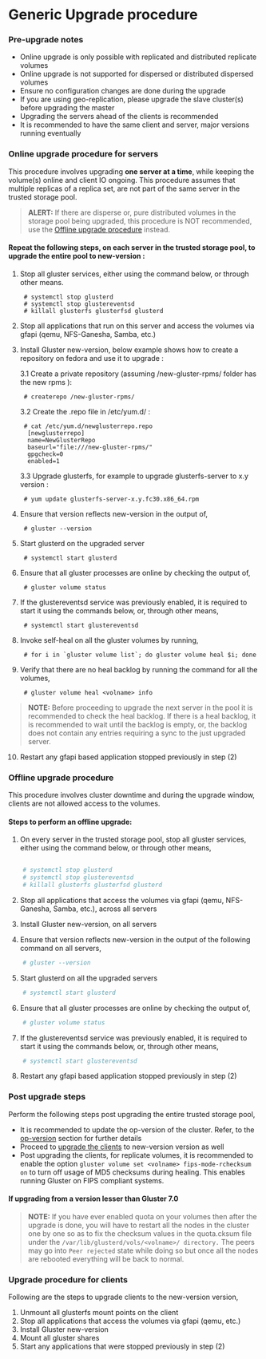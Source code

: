 # Generic Upgrade procedure


### Pre-upgrade notes
- Online upgrade is only possible with replicated and distributed replicate volumes
- Online upgrade is not supported for dispersed or distributed dispersed volumes
- Ensure no configuration changes are done during the upgrade
- If you are using geo-replication, please upgrade the slave cluster(s) before upgrading the master
- Upgrading the servers ahead of the clients is recommended
- It is recommended to have the same client and server, major versions running eventually

### Online upgrade procedure for servers
This procedure involves upgrading **one server at a time**, while keeping the volume(s) online and client IO ongoing. This procedure assumes that multiple replicas of a replica set, are not part of the same server in the trusted storage pool.

> **ALERT:** If there are disperse or, pure distributed volumes in the storage pool being upgraded, this procedure is NOT recommended, use the [Offline upgrade procedure](#offline-upgrade-procedure) instead.

#### Repeat the following steps, on each server in the trusted storage pool, to upgrade the entire pool to new-version :
1. Stop all gluster services, either using the command below, or through other means.


        # systemctl stop glusterd
        # systemctl stop glustereventsd
        # killall glusterfs glusterfsd glusterd
        
2. Stop all applications that run on this server and access the volumes via gfapi (qemu, NFS-Ganesha, Samba, etc.)

3. Install Gluster new-version, below example shows how to create a repository on fedora and use it to upgrade : 

    3.1  Create a private repository (assuming /new-gluster-rpms/  folder has the new rpms ): 

        # createrepo /new-gluster-rpms/

    3.2  Create the .repo file in /etc/yum.d/ : 

        # cat /etc/yum.d/newglusterrepo.repo 
         [newglusterrepo]
         name=NewGlusterRepo
         baseurl="file:///new-gluster-rpms/"
         gpgcheck=0
         enabled=1

    3.3  Upgrade glusterfs, for example to upgrade glusterfs-server to x.y version : 
    
        # yum update glusterfs-server-x.y.fc30.x86_64.rpm 

4. Ensure that version reflects new-version in the output of,

        # gluster --version

5. Start glusterd on the upgraded server

        # systemctl start glusterd

6. Ensure that all gluster processes are online by checking the output of,

        # gluster volume status

7. If the glustereventsd service was previously enabled, it is required to start it using the commands below, or, through other means,

        # systemctl start glustereventsd

8. Invoke self-heal on all the gluster volumes by running,

        # for i in `gluster volume list`; do gluster volume heal $i; done

9. Verify that there are no heal backlog by running the command for all the volumes,

        # gluster volume heal <volname> info

> **NOTE:** Before proceeding to upgrade the next server in the pool it is recommended to check the heal backlog. If there is a heal backlog, it is recommended to wait until the backlog is empty, or, the backlog does not contain any entries requiring a sync to the just upgraded server.

10. Restart any gfapi based application stopped previously in step (2)

### Offline upgrade procedure
This procedure involves cluster downtime and during the upgrade window, clients are not allowed access to the volumes.

#### Steps to perform an offline upgrade:
1. On every server in the trusted storage pool, stop all gluster services, either using the command below, or through other means,

```sh
    
    # systemctl stop glusterd
    # systemctl stop glustereventsd
    # killall glusterfs glusterfsd glusterd
```
2. Stop all applications that access the volumes via gfapi (qemu, NFS-Ganesha, Samba, etc.), across all servers

3. Install Gluster new-version, on all servers

4. Ensure that version reflects new-version in the output of the following command on all servers,
```sh
    # gluster --version
```

5. Start glusterd on all the upgraded servers
```sh
    # systemctl start glusterd
```
6. Ensure that all gluster processes are online by checking the output of,
```sh
    # gluster volume status
```

7. If the glustereventsd service was previously enabled, it is required to start it using the commands below, or, through other means,
```sh
    # systemctl start glustereventsd
```

8. Restart any gfapi based application stopped previously in step (2)

### Post upgrade steps
Perform the following steps post upgrading the entire trusted storage pool,

- It is recommended to update the op-version of the cluster. Refer, to the [op-version](./op_version.md) section for further details
- Proceed to [upgrade the clients](#upgrade-procedure-for-clients) to new-version version as well
- Post upgrading the clients, for replicate volumes, it is recommended to enable the option `gluster volume set <volname> fips-mode-rchecksum on` to turn off usage of MD5 checksums during healing. This enables running Gluster on FIPS compliant systems.

#### If upgrading from a version lesser than Gluster 7.0

> **NOTE:** If you have ever enabled quota on your volumes then after the upgrade
is done, you will have to restart all the nodes in the cluster one by one so as to
fix the checksum values in the quota.cksum file under the `/var/lib/glusterd/vols/<volname>/ directory.` 
The peers may go into  `Peer rejected` state while doing so but once all the nodes are rebooted
everything will be back to normal.

### Upgrade procedure for clients
Following are the steps to upgrade clients to the new-version version,

1. Unmount all glusterfs mount points on the client
2. Stop all applications that access the volumes via gfapi (qemu, etc.)
3. Install Gluster new-version
4. Mount all gluster shares
5. Start any applications that were stopped previously in step (2)
